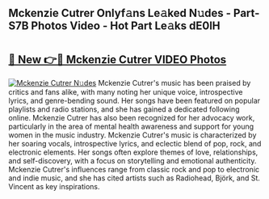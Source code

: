 ## Mckenzie Cutrer Onlyf𝚊ns Le𝚊ked N𝚞des - Part-S7B Photos Video - Hot Part Le𝚊ks dE0lH

# <h2><a href="http://ac41246.deff.icu/?id=Mckenzie+Cutrer">🔗 New 👉🔴 Mckenzie Cutrer VIDEO Photos</a></h2>

[![Mckenzie Cutrer N𝚞des](https://i.imgur.com/rIISA9y.gif)](http://ac41246.deff.icu/?id=Mckenzie+Cutrer)
Mckenzie Cutrer's music has been praised by critics and fans alike, with many noting her unique voice, introspective lyrics, and genre-bending sound. Her songs have been featured on popular playlists and radio stations, and she has gained a dedicated following online. Mckenzie Cutrer has also been recognized for her advocacy work, particularly in the area of mental health awareness and support for young women in the music industry. Mckenzie Cutrer's music is characterized by her soaring vocals, introspective lyrics, and eclectic blend of pop, rock, and electronic elements. Her songs often explore themes of love, relationships, and self-discovery, with a focus on storytelling and emotional authenticity. Mckenzie Cutrer's influences range from classic rock and pop to electronic and indie music, and she has cited artists such as Radiohead, Björk, and St. Vincent as key inspirations.
